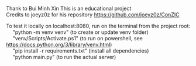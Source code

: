 Thank to Bui Minh Xin
This is an educational project  
Credits to joeyz0z for his repository https://github.com/joeyz0z/ConZIC  
  
To test it locally on localhost:8080, run on the terminal from the project root:  
&emsp; "python -m venv venv" (to create or update venv folder)  
&emsp; "venv/Scripts/Activate.ps1" (to run on powershell, see https://docs.python.org/3/library/venv.html)  
&emsp; "pip install -r requirements.txt" (install all dependencies)  
&emsp; "python main.py" (to run the actual server)
